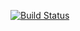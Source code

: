 [![Build Status](https://img.shields.io/endpoint.svg?url=https%3A%2F%2Factions-badge.atrox.dev%2Fs0hv%2Fmanga-rss%2Fbadge%3Fref%3Dmaster&style=flat)](https://actions-badge.atrox.dev/s0hv/manga-rss/goto?ref=master)
